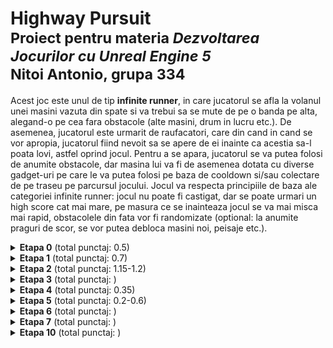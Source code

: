 # Highway Pursuit <br/> <sup>Proiect pentru materia *Dezvoltarea Jocurilor cu Unreal Engine 5*</sup> <br/> <sup>Nitoi Antonio, grupa 334</sup>

Acest joc este unul de tip **infinite runner**, in care jucatorul se afla la volanul unei masini vazuta din spate si va trebui sa se mute de pe o banda pe alta, alegand-o pe cea fara obstacole (alte masini, drum in lucru etc.). De asemenea, jucatorul este urmarit de raufacatori, care din cand in cand se vor apropia, jucatorul fiind nevoit sa se apere de ei inainte ca acestia sa-l poata lovi, astfel oprind jocul. Pentru a se apara, jucatorul se va putea folosi de anumite obstacole, dar masina lui va fi de asemenea dotata cu diverse gadget-uri pe care le va putea folosi pe baza de cooldown si/sau colectare de pe traseu pe parcursul jocului. Jocul va respecta principiile de baza ale categoriei infinite runner: jocul nu poate fi castigat, dar se poate urmari un high score cat mai mare, pe masura ce se inainteaza jocul se va mai misca mai rapid, obstacolele din fata vor fi randomizate (optional: la anumite praguri de scor, se vor putea debloca masini noi, peisaje etc.).

<details>
  <summary><strong>Etapa 0</strong> (total punctaj: 0.5)</summary>
  Descrierea completa a jocului pentru Etapa 0 a proiectului se poate gasi in fisierul Game Description.pdf sau la https://docs.google.com/document/d/1QC1xHeXg0w3rSEy4PTKirOwJG91gTw2B5ftVRt3DVQc/edit?usp=sharing
</details>

<details>
  <summary><strong>Etapa 1</strong> (total punctaj: 0.7)</summary>
  Cerinte rezolvate:
  <ul>
    <li>(0.05) În scenă trebuie să existe un teren. Nu este obligatorie deplasarea pe teren, poate servi drept peisaj în jurul platformei de joc</li>
    <li>TODO (0.15) Terenul trebuie să aibă un relief variat(să existe multiple zone joase și înalte). Terenul va avea alocat un material ce cuprinde multiple (minim 3) texturi (de exemplu, textură de iarbă, de nisip, de rocă etc). Texturile asociate trebuie pictate pe teren astfel încât să fie în concordanță cu forma terenului (de exemplu o groapă adâncă va avea textură de rocă și nu cu iarbă/floricele)</li>
    <li>TODO (0.05) Pe teren trebuie să existe minim o rampă (meniul Sculpt-> ramp)</li>
    <li>TODO (0.05) Pe teren trebuie să existe două zone simetrice (de exemplu doi munți) (vezi meniul Sculpt-> mirror)</li>
    <li>(0.05) Obiect cu material transparent - <code>M_TintedGlass</code> </li>
    <li>(0.05) Obiect cu luciu metalic care reflectă mediul înconjurător - <code>M_Chrome</code> </li>
    <li>(0.05) Existența unui obiect cu culoare emissivă - <code>M_Headlights</code>, <code>M_Taillights</code></li>
    <li>(0.2) Simularea unei culori cu sclipici (puncte sclipitoare dispuse în mod aleator) folosind un nod de zgomot și fără folosirea unei texturi externe (adică a unei imagini) - <code>M_EnemyCarPaint</code></li>
    <li>(0.05) Folosirea unui normal map pentru a crea un obiect care dă senzația că are asperități chiar dacă nu și-a modificat vertecșii - <code>Texturile pentru Landscape</code></li>
  </ul>
</details>

<details>
  <summary><strong>Etapa 2</strong> (total punctaj: 1.15-1.2)</summary>
  Cerinte rezolvate:
  <ul>
    <li>(0.1) Realizare pion prin extinderea clasei Pawn sau DefaultPawn - <code>PlayerCar</code></li>
    <li>(0.05) Pionul/caracterul va avea o cameră (de înregistrare) adăugată în components pentru a urmări pionul în stil first person sau third person. - <code>PlayerCar</code></li>
    <li>(0.15) Posibilitatea de a schimba din urmărirea first person în third person prin apăsarea unei taste. - <code>Project Settings > Input</code> + <code>PlayerCar</code></li>
    <li>(0.15) Crearea unor variabile pentru pion/caracter sau alți actori,  care să reflecte starea jucătorului, anumite proprietăți (Fiecare tip diferit de date din cele enumerate 0.05) - <code>Int, Float - PlayerCar</code>, <code>Array of Transform - RoadTile</code></li>
    <li>(0.1) Pionul/caracterul trebuie să aibă mișcările pe axe (Axis Mappings) definite în inputs din Project Settings.</li>
    <ul><li>(0.1) Se adună la punctaj dacă se poate translata pe minim 2 axe definite astfel - <code>PlayerCar</code></li></ul>
    <li>(0.1) Pionul/caracterul își poate schimba (mări/micșora) viteza de deplasare - <code>PlayerCar</code></li>
    <li>(0.1) Se va trata coliziunea pionului/caracterului cu alte obiecte, folosind un box de coliziune. Pionul/caracterul va putea fi capabil să treacă prin anumite obiecte dar nu prin altele (în minim una dintre aceste situații, se vor schimba unul sau mai multe atribute ale pionului/caracterului: de exemplu îi scade sănătatea dacă atinge un inamic) - <code>PlayerCar</code> cu <code>RoadTile</code>, <code>SpeedBump</code>, <code>TrafficCones</code>, <code>Barrier</code></li>
    <li>(0.05-0.1) Un sistem de calculare a scorului. În funcție de realizările în joc se va calcula un număr care să arate cât de bine s-a descurcat jucătorul. - <code>PlayerCar</code></li>
    <li>(0.25) Se va implementa sistemul implicit de damage din Unreal fie asupra pionului/caracterului fie asupra actorilor cu care interacționează jucătorul. Se va folosi metoda ApplyDamage în urma unui eveniment din joc. Cu ajutorul unui eveniment AnyDamage actorul asupra căruia se aplică distrugerea va avea niste parametri afectați. Se va implementa un caz pentru o distrugere cu valoare mică (obiectul își poate schimba culoarea, se poate micșora etc) și un altul pentru o distrugere cu valoare mare (de exemplu obiectul poate să dispară sau să își schimbe culoarea în mod diferit față de damage-ul mic, sau să oferim un mesaj scris pe ecran). - <code>PlayerCar</code></li>
  </ul>
</details>

<details>
  <summary><strong>Etapa 3</strong> (total punctaj: )</summary>
  Cerinte rezolvate:
  <ul>

  </ul>
</details>

<details>
  <summary><strong>Etapa 4</strong> (total punctaj: 0.35)</summary>
  Cerinte rezolvate:
  <ul>
    <li>(0.05) Coordonate,rotații și/sau dimensiuni aleatoare pentru unul sau mai multe obiecte sau pion/caracter - <code>TrafficCones > RotateCones</code></li>
    <li>(0.3) Comportamente determinate probabilist (0.3 pentru 3 probabilitati). Exemplu: cu o probabilitate de  20% să se genereze elemente de culoare c1, cu o probabilitate de 30% culoare c2 și restul de culoare c3. Se poate alege orice element care să depindă de probabilitate (culoare, locație, formă, tipul de obiect, acțiune desfășurată etc.) - <code>RoadTile > SpawnObstacle</code></li>
  </ul>
</details>

<details>
  <summary><strong>Etapa 5</strong> (total punctaj: 0.2-0.6)</summary>
  Cerinte rezolvate:
  <ul>
    <li>(0.1) Folosirea relevantă a unui eveniment de overlap în cadrul jocului - <code>PlayerCar</code></li>
    <li>(0.1-0.4) Actualizarea datelor pionului/caracterului și/sau actor la coliziune (hit/overlap) Se punctează în functie de complexitatea tratării coliziunii, De exemplu, dacă un actor(poate fi chiar pionul) se află în coliziune cu diferiți actori (su diferite tipuri de actori) să se întâmple acțiuni diferite (de exemplu, la coliziunea cu o bară de energie, bara dispare și pionul câstigă sănătate, dar la coliziunea cu un inamic, inamicul doar îsi schimbă culoarea iar pionul pierde sănătate. - <code>PlayerCar</code></li>
  </ul>
</details>

<details>
  <summary><strong>Etapa 6</strong> (total punctaj: )</summary>
  Cerinte rezolvate:
  <ul>

  </ul>
</details>

<details>
  <summary><strong>Etapa 7</strong> (total punctaj: )</summary>
  Cerinte rezolvate:
  <ul>

  </ul>
</details>

<details>
  <summary><strong>Etapa 10</strong> (total punctaj: )</summary>
  Cerinte rezolvate:
  <ul>

  </ul>
</details>
